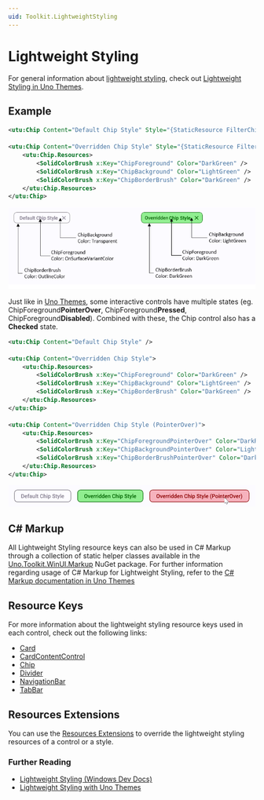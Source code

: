 ```yaml
---
uid: Toolkit.LightweightStyling
---
```

# Lightweight Styling

For general information about [lightweight styling](https://learn.microsoft.com/windows/apps/design/style/xaml-styles#lightweight-styling), check out [Lightweight Styling in Uno Themes](xref:Uno.Themes.LightweightStyling).

## Example

```xml
<utu:Chip Content="Default Chip Style" Style="{StaticResource FilterChipStyle}" />

<utu:Chip Content="Overridden Chip Style" Style="{StaticResource FilterChipStyle}">
    <utu:Chip.Resources>
        <SolidColorBrush x:Key="ChipForeground" Color="DarkGreen" />
        <SolidColorBrush x:Key="ChipBackground" Color="LightGreen" />
        <SolidColorBrush x:Key="ChipBorderBrush" Color="DarkGreen" />
    </utu:Chip.Resources>
</utu:Chip>
```

![Material - Chip lightweight styling anatomy](../assets/material-lightweight-styling-anatomy.png)

Just like in [Uno Themes](xref:Uno.Themes.LightweightStyling), some interactive controls have multiple states (eg. ChipForeground**PointerOver**, ChipForeground**Pressed**, ChipForeground**Disabled**). Combined with these, the Chip control also has a **Checked** state.

```xml
<utu:Chip Content="Default Chip Style" />

<utu:Chip Content="Overridden Chip Style">
    <utu:Chip.Resources>
        <SolidColorBrush x:Key="ChipForeground" Color="DarkGreen" />
        <SolidColorBrush x:Key="ChipBackground" Color="LightGreen" />
        <SolidColorBrush x:Key="ChipBorderBrush" Color="DarkGreen" />
    </utu:Chip.Resources>
</utu:Chip>

<utu:Chip Content="Overridden Chip Style (PointerOver)">
    <utu:Chip.Resources>
        <SolidColorBrush x:Key="ChipForegroundPointerOver" Color="DarkRed" />
        <SolidColorBrush x:Key="ChipBackgroundPointerOver" Color="LightPink" />
        <SolidColorBrush x:Key="ChipBorderBrushPointerOver" Color="DarkRed" />
    </utu:Chip.Resources>
</utu:Chip>
```

![Material - Chip lightweight styling](../assets/material-chip-pointerover-lightweight-styling.png)

## C# Markup

All Lightweight Styling resource keys can also be used in C# Markup through a collection of static helper classes available in the [Uno.Toolkit.WinUI.Markup](https://www.nuget.org/packages/Uno.Toolkit.WinUI.Markup/) NuGet package. For further information regarding usage of C# Markup for Lightweight Styling, refer to the [C# Markup documentation in Uno Themes](xref:Uno.Themes.LightweightStyling#c-markup)

## Resource Keys

For more information about the lightweight styling resource keys used in each control, check out the following links:

- [Card](xref:Toolkit.Controls.Card#lightweight-styling-keys)
- [CardContentControl](xref:Toolkit.Controls.Card#lightweight-styling-keys-1)
- [Chip](xref:Toolkit.Controls.Chip#lightweight-styling-keys)
- [Divider](xref:Toolkit.Controls.Divider#lightweight-styling-keys)
- [NavigationBar](xref:Toolkit.Controls.NavigationBar#lightweight-styling-keys)
- [TabBar](xref:Toolkit.Controls.TabBar#lightweight-styling-keys)

## Resources Extensions

You can use the [Resources Extensions](xref:Toolkit.Helpers.ResourceExtensions) to override the lightweight styling resources of a control or a style.

### Further Reading

 - [Lightweight Styling (Windows Dev Docs)](https://learn.microsoft.com/windows/apps/design/style/xaml-styles#lightweight-styling)
 - [Lightweight Styling with Uno Themes](xref:Uno.Themes.LightweightStyling)
